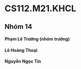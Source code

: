 # CS112.M21.KHCL
## Nhóm 14
#### Phạm Lê Trưởng (nhóm trưởng)
#### Lê Hoàng Thoại
#### Nguyễn Ngọc Tín

